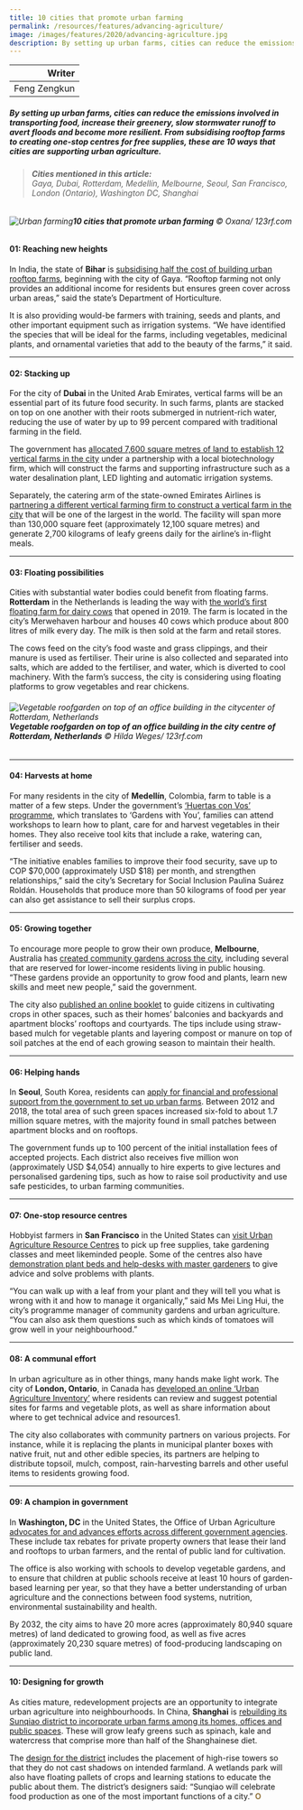 ```yaml
---
title: 10 cities that promote urban farming
permalink: /resources/features/advancing-agriculture/
image: /images/features/2020/advancing-agriculture.jpg
description: By setting up urban farms, cities can reduce the emissions involved in transporting food, increase their greenery, slow stormwater runoff to avert floods and become more resilient. From subsidising rooftop farms to creating one-stop centres for free supplies, these are 10 ways that cities are supporting urban agriculture.
---
```


| Writer |
|---:|
| Feng Zengkun |

##### By setting up urban farms, cities can reduce the emissions involved in transporting food, increase their greenery, slow stormwater runoff to avert floods and become more resilient. From subsidising rooftop farms to creating one-stop centres for free supplies, these are 10 ways that cities are supporting urban agriculture.

> ###### **Cities mentioned in this article:** <br> Gaya, Dubai, Rotterdam, Medellín, Melbourne, Seoul, San Francisco, London (Ontario), Washington DC, Shanghai

###### ![Urban farming](/images/features/2020/advancing-agriculture.jpg/)**10 cities that promote urban farming** © Oxana/ 123rf.com

#### **01: Reaching new heights**

In India, the state of **Bihar** is [subsidising half the cost of building urban rooftop farms](https://www.hindustantimes.com/patna/gaya-set-for-roof-top-farming-70-apply/story-PUDpS1G96j00gbCX4P0sOL.html), beginning with the city of Gaya. “Rooftop farming not only provides an additional income for residents but ensures green cover across urban areas,” said the state’s Department of Horticulture.

It is also providing would-be farmers with training, seeds and plants, and other important equipment such as irrigation systems. “We have identified the species that will be ideal for the farms, including vegetables, medicinal plants, and ornamental varieties that add to the beauty of the farms,” it said.   

---

#### **02: Stacking up**

For the city of **Dubai** in the United Arab Emirates, vertical farms will be an essential part of its future food security. In such farms, plants are stacked on top on one another with their roots submerged in nutrient-rich water, reducing the use of water by up to 99 percent compared with traditional farming in the field. 

The government has [allocated 7,600 square metres of land to establish 12 vertical farms in the city](https://www.thenational.ae/uae/environment/dubai-government-agrees-on-deal-to-start-up-12-vertical-farms-in-the-city-1.748247) under a partnership with a local biotechnology firm, which will construct the farms and supporting infrastructure such as a water desalination plant, LED lighting and automatic irrigation systems. 

Separately, the catering arm of the state-owned Emirates Airlines is [partnering a different vertical farming firm to construct a vertical farm in the city](https://www.emiratesflightcatering.com/about-us/news-press/emirates-flight-catering-builds-world-s-largest-vertical-farming-facility-in-dubai/) that will be one of the largest in the world. The facility will span more than 130,000 square feet (approximately 12,100 square metres) and generate 2,700 kilograms of leafy greens daily for the airline’s in-flight meals.  

---

#### **03: Floating possibilities**

Cities with substantial water bodies could benefit from floating farms. **Rotterdam** in the Netherlands is leading the way with [the world’s first floating farm for dairy cows](https://www.smithsonianmag.com/innovation/will-cities-future-have-floating-farms-180972634/) that opened in 2019. The farm is located in the city’s Merwehaven harbour and houses 40 cows which produce about 800 litres of milk every day. The milk is then sold at the farm and retail stores.

The cows feed on the city’s food waste and grass clippings, and their manure is used as fertiliser. Their urine is also collected and separated into salts, which are added to the fertiliser, and water, which is diverted to cool machinery. With the farm’s success, the city is considering using floating platforms to grow vegetables and rear chickens. 

###### ![Vegetable roofgarden on top of an office building in the citycenter of Rotterdam, Netherlands](/images/features/2020/rotterdam-veg-garden.jpg/)**Vegetable roofgarden on top of an office building in the city centre of Rotterdam, Netherlands** © Hilda Weges/ 123rf.com

---

#### **04: Harvests at home**

For many residents in the city of **Medellín**, Colombia, farm to table is a matter of a few steps. Under the government’s [‘Huertas con Vos’ programme](https://www.acimedellin.org/urban-and-rural-kitchen-gardens-are-an-alternative-in-medellin-to-increase-food-security/?lang=en), which translates to ‘Gardens with You’, families can attend workshops to learn how to plant, care for and harvest vegetables in their homes. They also receive tool kits that include a rake, watering can, fertiliser and seeds. 

“The initiative enables families to improve their food security, save up to COP $70,000 (approximately USD $18) per month, and strengthen relationships,” said the city’s Secretary for Social Inclusion Paulina Suárez Roldán. Households that produce more than 50 kilograms of food per year can also get assistance to sell their surplus crops. 

---

#### **05: Growing together**

To encourage more people to grow their own produce, **Melbourne**, Australia has [created community gardens across the city](https://www.melbourne.vic.gov.au/residents/home-neighbourhood/gardens-and-green-spaces/Pages/community-gardens-compost-hubs.aspx), including several that are reserved for lower-income residents living in public housing. “These gardens provide an opportunity to grow food and plants, learn new skills and meet new people,” said the government.

The city also [published an online booklet](https://www.melbourne.vic.gov.au/residents/home-neighbourhood/gardens-and-green-spaces/Pages/sustainable-gardening-in-the-city-.aspx) to guide citizens in cultivating crops in other spaces, such as their homes’ balconies and backyards and apartment blocks’ rooftops and courtyards. The tips include using straw-based mulch for vegetable plants and layering compost or manure on top of soil patches at the end of each growing season to maintain their health.

---

#### **06: Helping hands**

In **Seoul**, South Korea, residents can [apply for financial and professional support from the government to set up urban farms](https://www.koreatimes.co.kr/www/nation/2018/10/281_256714.html). Between 2012 and 2018, the total area of such green spaces increased six-fold to about 1.7 million square metres, with the majority found in small patches between apartment blocks and on rooftops.

The government funds up to 100 percent of the initial installation fees of accepted projects. Each district also receives five million won (approximately USD $4,054) annually to hire experts to give lectures and personalised gardening tips, such as how to raise soil productivity and use safe pesticides, to urban farming communities.

---

#### **07: One-stop resource centres**

Hobbyist farmers in **San Francisco** in the United States can [visit Urban Agriculture Resource Centres](http://sfrecpark.org/1404/Urban-Agriculture-Resources) to pick up free supplies, take gardening classes and meet likeminded people. Some of the centres also have [demonstration plant beds and help-desks with master gardeners](https://www.sfexaminer.com/news/sf-plans-to-launch-an-urban-agriculture-resource-center-for-community-gardeners/) to give advice and solve problems with plants.

“You can walk up with a leaf from your plant and they will tell you what is wrong with it and how to manage it organically,” said Ms Mei Ling Hui, the city’s programme manager of community gardens and urban agriculture. “You can also ask them questions such as which kinds of tomatoes will grow well in your neighbourhood.” 

---

#### **08: A communal effort**

In urban agriculture as in other things, many hands make light work. The city of **London, Ontario**, in Canada has [developed an online ‘Urban Agriculture Inventory’](https://www.london.ca/business/Planning-Development/current-topics/Pages/Urban-Ag-Strategy.aspx) where residents can review and suggest potential sites for farms and vegetable plots, as well as share information about where to get technical advice and resources1.

The city also collaborates with community partners on various projects. For instance, while it is replacing the plants in municipal planter boxes with native fruit, nut and other edible species, its partners are helping to distribute topsoil, mulch, compost, rain-harvesting barrels and other useful items to residents growing food. 

---

#### **09: A champion in government**

In **Washington, DC** in the United States, the Office of Urban Agriculture [advocates for and advances efforts across different government agencies](https://doee.dc.gov/release/mayor-bowser-announces-kate-lee-director-new-doee-office-urban-agriculture). These include tax rebates for private property owners that lease their land and rooftops to urban farmers, and the rental of public land for cultivation.

The office is also working with schools to develop vegetable gardens, and to ensure that children at public schools receive at least 10 hours of garden-based learning per year, so that they have a better understanding of urban agriculture and the connections between food systems, nutrition, environmental sustainability and health. 

By 2032, the city aims to have 20 more acres (approximately 80,940 square metres) of land dedicated to growing food, as well as five acres (approximately 20,230 square metres) of food-producing landscaping on public land.

---

#### **10: Designing for growth** 

As cities mature, redevelopment projects are an opportunity to integrate urban agriculture into neighbourhoods. In China, **Shanghai** is [rebuilding its Sunqiao district to incorporate urban farms among its homes, offices and public spaces](https://www.businessinsider.sg/sunqiao-shanghai-farming-district-2017-4?r=US&IR=T). These will grow leafy greens such as spinach, kale and watercress that comprise more than half of the Shanghainese diet.

The [design for the district](https://www.sasaki.com/projects/sunqiao-urban-agricultural-district/) includes the placement of high-rise towers so that they do not cast shadows on intended farmland. A wetlands park will also have floating pallets of crops and learning stations to educate the public about them. The district’s designers said: “Sunqiao will celebrate food production as one of the most important functions of a city.” **<font color="#967942">O</font>**
